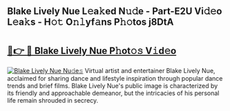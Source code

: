 ## Blake Lively Nue L𝚎a𝚔ed N𝚞𝚍e - Part-E2U Vi𝚍𝚎o L𝚎a𝚔s - H𝚘𝚝 O𝚗𝚕yf𝚊ns P𝚑𝚘tos j8DtA

# <h2><a href="http://kf3z0xg.oniu.top/?m=Blake+Lively+Nue">🔗👉 🔴 Blake Lively Nue P𝚑ot𝚘𝚜 V𝚒d𝚎o</a></h2>

[![Blake Lively Nue Nu𝚍e𝚜](https://i.imgur.com/0qMVB7G.gif)](http://kf3z0xg.oniu.top/?m=Blake+Lively+Nue)
Virtual artist and entertainer Blake Lively Nue, acclaimed for sharing dance and lifestyle inspiration through popular dance trends and brief films. Blake Lively Nue's public image is characterized by its friendly and approachable demeanor, but the intricacies of his personal life remain shrouded in secrecy.  

